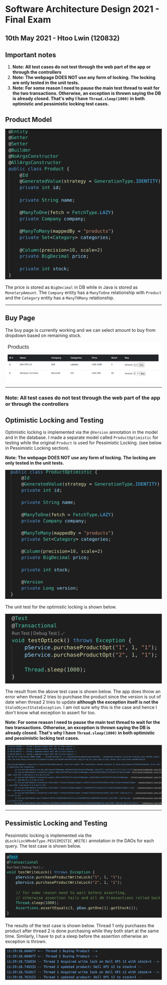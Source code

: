 # Software Architecture Design 2021 - Final Exam

## 10th May 2021 - Htoo Lwin (120832)

## Important notes

1. **Note: All test cases do not test through the web part of the app or through the controllers**
1. **Note: The webpage DOES NOT use any form of locking. The locking are only tested in the unit tests.**
1. **Note: For some reason I need to pause the main test thread to wait for the two transactions. Otherwise, an exception is thrown saying the DB is already closed. That's why I have `Thread.sleep(1000)` in both optimistic and pessimistic locking test cases.**

## Product Model

![deployment](docs/product-model.png)

The price is stored as `BigDecimal` in DB while in Java is stored as `MonetaryAmount`. The `Company` entity has a `ManyToOne` relationship with `Product` and the `Category` entity has a `ManyTOMany` relationship.

***

## Buy Page

The buy page is currently working and we can select amount to buy from dropdown based on remaining stock.

![deployment](docs/product-page.png)

***

### Note: All test cases do not test through the web part of the app or through the controllers

## Optimistic Locking and Testing

Optimistic locking is implemented via the `@Version` annotation in the model and in the database. I made a separate model called `ProductOptimistic` for testing while the original `Product` is used for Pessimistic Locking. (see below in Pessimistic Locking section).

**Note: The webpage DOES NOT use any form of locking. The locking are only tested in the unit tests.**

![deployment](docs/product-opt.png)

The unit test for the optimistic locking is shown below.

![deployment](docs/opt-test.png)

The result from the above test case is shown below. The app does throw an error when thread 2 tries to purchase the product since the version is out of date when thread 2 tries to update **although the exception itself is not the** `StaleObjectStateException`. I am not sure why this is the case and hence I don't know what exception to assert for too.

**Note: For some reason I need to pause the main test thread to wait for the two transactions. Otherwise, an exception is thrown saying the DB is already closed. That's why I have `Thread.sleep(1000)` in both optimistic and pessimistic locking test cases.**

![deployment](docs/opt-error.png)

***

## Pessimistic Locking and Testing

Pessimistic locking is implemented via the `@Lock(LockModeType.PESSIMISTIC_WRITE)` annotation in the DAOs for each query. The test case is shown below.

![deployment](docs/pess-test.png)

The results of the test case is shown below. Thread 1 only purchases the product after thread 2 is done purchasing while they both start at the same time. Similarly, I have to put a sleep before the assertion otherwise an exception is thrown.

![deployment](docs/pess-results.png)
